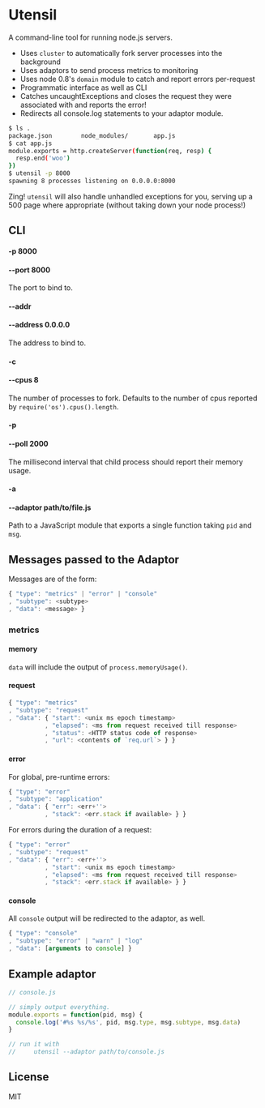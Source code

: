 # Utensil

A command-line tool for running node.js servers.

* Uses `cluster` to automatically fork server processes into the background
* Uses adaptors to send process metrics to monitoring
* Uses node 0.8's `domain` module to catch and report errors per-request
* Programmatic interface as well as CLI
* Catches uncaughtExceptions and closes the request they were associated with
  and reports the error!
* Redirects all console.log statements to your adaptor module.

````sh
$ ls .
package.json        node_modules/       app.js
$ cat app.js
module.exports = http.createServer(function(req, resp) {
  resp.end('woo')
})
$ utensil -p 8000
spawning 8 processes listening on 0.0.0.0:8000
````

Zing! `utensil` will also handle unhandled exceptions for you, serving up a 
500 page where appropriate (without taking down your node process!)

## CLI

#### -p 8000
#### --port 8000

The port to bind to.

#### --addr
#### --address 0.0.0.0

The address to bind to.

#### -c
#### --cpus 8

The number of processes to fork. Defaults to the number of cpus
reported by `require('os').cpus().length`.

#### -p
#### --poll 2000

The millisecond interval that child process should report their memory usage.

#### -a
#### --adaptor path/to/file.js

Path to a JavaScript module that exports a single function taking `pid` and `msg`.

## Messages passed to the Adaptor

Messages are of the form:

````javascript
{ "type": "metrics" | "error" | "console"
, "subtype": <subtype>
, "data": <message> }
````

### metrics

#### memory

`data` will include the output of `process.memoryUsage()`.

#### request

````javascript
{ "type": "metrics"
, "subtype": "request"
, "data": { "start": <unix ms epoch timestamp>
          , "elapsed": <ms from request received till response>
          , "status": <HTTP status code of response>
          , "url": <contents of `req.url`> } }
```` 

#### error

For global, pre-runtime errors:

````javascript
{ "type": "error"
, "subtype": "application"
, "data": { "err": <err+''>
          , "stack": <err.stack if available> } } 
```` 

For errors during the duration of a request:

````javascript
{ "type": "error"
, "subtype": "request"
, "data": { "err": <err+''>
          , "start": <unix ms epoch timestamp>
          , "elapsed": <ms from request received till response>
          , "stack": <err.stack if available> } } 
```` 

#### console

All `console` output will be redirected to the adaptor, as well.

````javascript
{ "type": "console"
, "subtype": "error" | "warn" | "log"
, "data": [arguments to console] } 
````

## Example adaptor

````javascript
// console.js

// simply output everything.
module.exports = function(pid, msg) {
  console.log('#%s %s/%s', pid, msg.type, msg.subtype, msg.data)
}

// run it with 
//     utensil --adaptor path/to/console.js

````


## License

MIT
